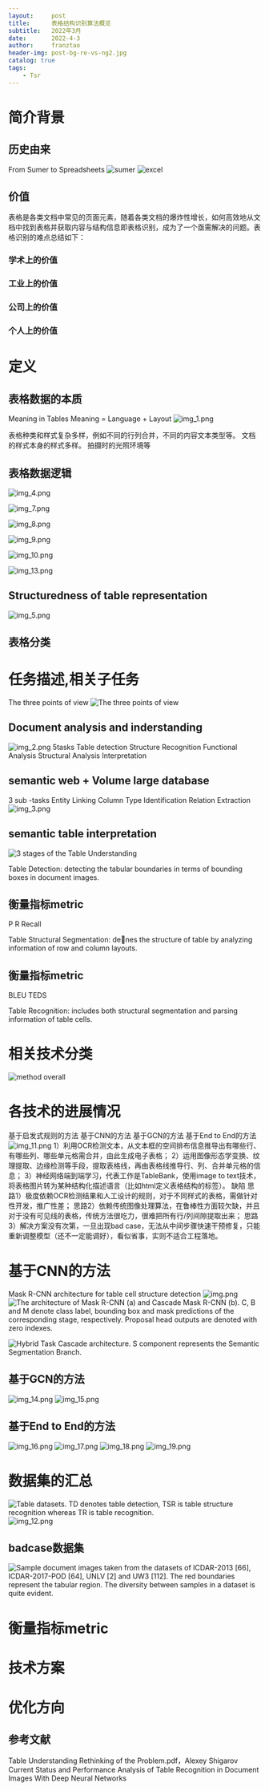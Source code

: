 ```yaml
---
layout:     post
title:      表格结构识别算法概览
subtitle:   2022年3月
date:       2022-4-3
author:     franztao
header-img: post-bg-re-vs-ng2.jpg
catalog: true
tags:
    - Tsr
---
```

# 简介背景
## 历史由来
From Sumer to Spreadsheets
![sumer](2022-04-04-表格结构识别算法概览/sumer.png)
![excel](2022-04-04-表格结构识别算法概览/excel.png)

## 价值
表格是各类文档中常见的页面元素，随着各类文档的爆炸性增长，如何高效地从文档中找到表格并获取内容与结构信息即表格识别，成为了一个亟需解决的问题。表格识别的难点总结如下：
### 学术上的价值
### 工业上的价值
### 公司上的价值
### 个人上的价值

# 定义
## 表格数据的本质
Meaning in Tables Meaning = Language + Layout
![img_1.png](2022-04-04-表格结构识别算法概览/img_1.png)

表格种类和样式复杂多样，例如不同的行列合并，不同的内容文本类型等。
文档的样式本身的样式多样。
拍摄时的光照环境等


## 表格数据逻辑
![img_4.png](2022-04-04-表格结构识别算法概览/img_4.png)

![img_7.png](2022-04-04-表格结构识别算法概览/img_7.png)

![img_8.png](2022-04-04-表格结构识别算法概览/img_8.png)

![img_9.png](2022-04-04-表格结构识别算法概览/img_9.png)

![img_10.png](2022-04-04-表格结构识别算法概览/img_10.png)

![img_13.png](2022-04-04-表格结构识别算法概览/img_13.png)

## Structuredness of table representation
![img_5.png](2022-04-04-表格结构识别算法概览/img_5.png)

## 表格分类

# 任务描述,相关子任务
The three points of view
![The three points of view](The_three_points_of_view.png)

## Document analysis and inderstanding
![img_2.png](2022-04-04-表格结构识别算法概览/img_2.png)
5tasks
Table detection
Structure Recognition
Functional Analysis
Structural Analysis
Interpretation

## semantic web + Volume large database
3 sub -tasks
Entity Linking
Column Type Identification
Relation Extraction
![img_3.png](2022-04-04-表格结构识别算法概览/img_3.png)

## semantic table interpretation
![3 stages of the Table Understanding](2022-04-04-表格结构识别算法概览/img_6.png)

Table Detection: detecting the tabular boundaries in
terms of bounding boxes in document images.

## 衡量指标metric
P R Recall

Table Structural Segmentation: denes the structure
of table by analyzing information of row and column
layouts.
## 衡量指标metric
BLEU TEDS


Table Recognition: includes both structural segmentation
and parsing information of table cells.
# 相关技术分类
![method overall](2022-04-04-表格结构识别算法概览/method_overrall.png)
# 各技术的进展情况
基于启发式规则的方法
基于CNN的方法
基于GCN的方法
基于End to End的方法
![img_11.png](2022-04-04-表格结构识别算法概览/img_11.png)
1）利用OCR检测文本，从文本框的空间排布信息推导出有哪些行、有哪些列、哪些单元格需合并，由此生成电子表格；
2）运用图像形态学变换、纹理提取、边缘检测等手段，提取表格线，再由表格线推导行、列、合并单元格的信息；
3）神经网络端到端学习，代表工作是TableBank，使用image to text技术，将表格图片转为某种结构化描述语言（比如html定义表格结构的标签）。
缺陷
	思路1）极度依赖OCR检测结果和人工设计的规则，对于不同样式的表格，需做针对性开发，推广性差；
	思路2）依赖传统图像处理算法，在鲁棒性方面较欠缺，并且对于没有可见线的表格，传统方法很吃力，很难把所有行/列间隙提取出来；
	思路3）解决方案没有次第，一旦出现bad case，无法从中间步骤快速干预修复，只能重新调整模型（还不一定能调好），看似省事，实则不适合工程落地。

# 基于CNN的方法
Mask R-CNN architecture for table cell structure detection
![img.png](2022-04-04-表格结构识别算法概览/img20.png)
![ The architecture of Mask R-CNN (a) and Cascade Mask R-CNN (b). C, B
and M denote class label, bounding box and mask predictions of the corresponding stage,
respectively. Proposal head outputs are denoted with zero indexes.](2022-04-04-表格结构识别算法概览/img21.png)


![Hybrid Task Cascade architecture. S component represents the Semantic
Segmentation Branch.](2022-04-04-表格结构识别算法概览/img22.png)


## 基于GCN的方法
![img_14.png](2022-04-04-表格结构识别算法概览/img_14.png)
![img_15.png](2022-04-04-表格结构识别算法概览/img_15.png)

## 基于End to End的方法
![img_16.png](2022-04-04-表格结构识别算法概览/img_16.png)
![img_17.png](2022-04-04-表格结构识别算法概览/img_17.png)
![img_18.png](2022-04-04-表格结构识别算法概览/img_18.png)
![img_19.png](2022-04-04-表格结构识别算法概览/img_19.png)

# 数据集的汇总
![Table datasets. TD denotes table detection, TSR is table structure recognition whereas TR is table recognition.](2022-04-04-表格结构识别算法概览/table_datasets.png)
![img_12.png](2022-04-04-表格结构识别算法概览/img_12.png)

## badcase数据集
![Sample document images taken from the datasets of ICDAR-2013 [66], ICDAR-2017-POD [64], UNLV [2] and UW3 [112]. The red boundaries
represent the tabular region. The diversity between samples in a dataset is quite evident.](2022-04-04-表格结构识别算法概览/sample_document_images.png)

# 衡量指标metric

# 技术方案
# 优化方向


## 参考文献
Table Understanding Rethinking of the Problem.pdf，Alexey Shigarov
Current Status and Performance Analysis of
Table Recognition in Document Images
With Deep Neural Networks
